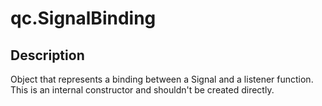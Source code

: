 # qc.SignalBinding

## Description
Object that represents a binding between a Signal and a listener function.  
This is an internal constructor and shouldn't be created directly.  
